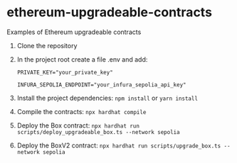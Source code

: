 # ethereum-upgradeable-contracts
Examples of Ethereum upgradeable contracts

1. Clone the repository
2. In the project root create a file .env and add:
   
    `PRIVATE_KEY="your_private_key"`
   
    `INFURA_SEPOLIA_ENDPOINT="your_infura_sepolia_api_key"`
4.  Install the project dependencies: `npm install` or `yarn install`
5.  Compile the contracts: `npx hardhat compile`
7.  Deploy the Box contract: `npx hardhat run scripts/deploy_upgradeable_box.ts --network sepolia`
8.  Deploy the BoxV2 contract: `npx hardhat run scripts/upgrade_box.ts --network sepolia`
